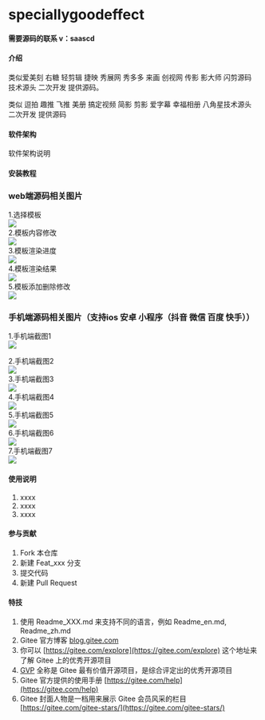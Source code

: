 # speciallygoodeffect


#### 需要源码的联系 v：saascd

#### 介绍
类似爱美刻 右糖 轻剪辑 捷映 秀展网 秀多多 来画 创视网 传影 影大师  闪剪源码 技术源头 二次开发 提供源码。

 类似 逗拍 趣推 飞推 美册 搞定视频 简影 剪影 爱字幕 幸福相册  八角星技术源头 二次开发 提供源码

#### 软件架构
软件架构说明


#### 安装教程
### web端源码相关图片
1.选择模板
<br>
<img src="https://sockapi.oss-cn-chengdu.aliyuncs.com/gitee/effect/1.png" >
<br>
2.模板内容修改
<br>
<img src="https://sockapi.oss-cn-chengdu.aliyuncs.com/gitee/effect/2.png" >
<br>
3.模板渲染进度
<br>
<img src="https://sockapi.oss-cn-chengdu.aliyuncs.com/gitee/effect/3.png" >
<br>
4.模板渲染结果
<br>
<img src="https://sockapi.oss-cn-chengdu.aliyuncs.com/gitee/effect/4.png" >
<br>
5.模板添加删除修改
<br>
<img src="https://sockapi.oss-cn-chengdu.aliyuncs.com/gitee/effect/5.png" >
<br>

### 手机端源码相关图片（支持ios 安卓 小程序（抖音 微信 百度 快手））
1.手机端截图1
<br>
<img src="https://sockapi.oss-cn-chengdu.aliyuncs.com/gitee/effect/6.jpg" >
<br>

2.手机端截图2
<br>
<img src="https://sockapi.oss-cn-chengdu.aliyuncs.com/gitee/effect/7.jpg" >
<br>
3.手机端截图3
<br>
<img src="https://sockapi.oss-cn-chengdu.aliyuncs.com/gitee/effect/8.jpg" >
<br>
4.手机端截图4
<br>
<img src="https://sockapi.oss-cn-chengdu.aliyuncs.com/gitee/effect/9.jpg" >
<br>
5.手机端截图5
<br>
<img src="https://sockapi.oss-cn-chengdu.aliyuncs.com/gitee/effect/10.jpg" >
<br>
6.手机端截图6
<br>
<img src="https://sockapi.oss-cn-chengdu.aliyuncs.com/gitee/effect/11.jpg" >
<br>
7.手机端截图7
<br>
<img src="https://sockapi.oss-cn-chengdu.aliyuncs.com/gitee/effect/12.jpg" >
<br>




#### 使用说明

1.  xxxx
2.  xxxx
3.  xxxx

#### 参与贡献

1.  Fork 本仓库
2.  新建 Feat_xxx 分支
3.  提交代码
4.  新建 Pull Request


#### 特技

1.  使用 Readme\_XXX.md 来支持不同的语言，例如 Readme\_en.md, Readme\_zh.md
2.  Gitee 官方博客 [blog.gitee.com](https://blog.gitee.com)
3.  你可以 [https://gitee.com/explore](https://gitee.com/explore) 这个地址来了解 Gitee 上的优秀开源项目
4.  [GVP](https://gitee.com/gvp) 全称是 Gitee 最有价值开源项目，是综合评定出的优秀开源项目
5.  Gitee 官方提供的使用手册 [https://gitee.com/help](https://gitee.com/help)
6.  Gitee 封面人物是一档用来展示 Gitee 会员风采的栏目 [https://gitee.com/gitee-stars/](https://gitee.com/gitee-stars/)
